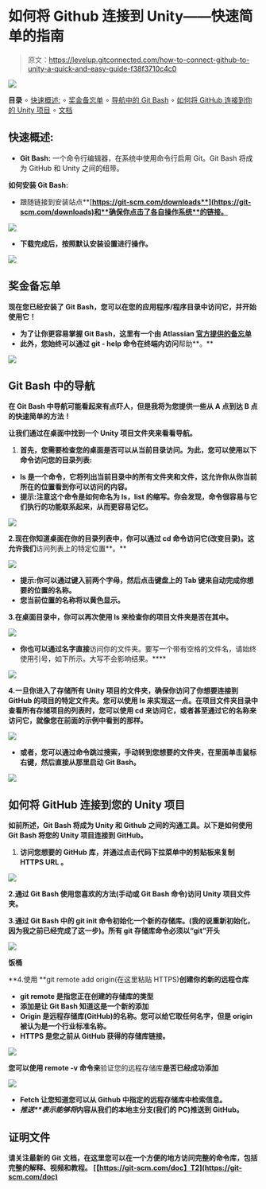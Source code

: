 # 如何将 Github 连接到 Unity——快速简单的指南

> 原文：<https://levelup.gitconnected.com/how-to-connect-github-to-unity-a-quick-and-easy-guide-f38f3710c4c0>

![](img/eb422bc0362b0a1b93c90afdeed5dcd4.png)

**目录**
∘ [快速概述:](#f21f)
∘ [奖金备忘单](#5caa)
∘ [导航中的 Git Bash](#d839)
∘ [如何将 GitHub 连接到你的 Unity 项目](#bd93)
∘ [文档](#6908)

## 快速概述:

*   **Git Bash:** 一个命令行编辑器，在系统中使用命令行启用 Git。Git Bash 将成为 GitHub 和 Unity 之间的纽带。

**如何安装 Git Bash:**

*   跟随链接到安装站点**[**https://git-scm.com/downloads**](https://git-scm.com/downloads)和**确保你点击了各自操作系统**的链接。**

**![](img/4566313c61ae9013dda8841b9e132bd3.png)**

*   **下载完成后，按照默认安装设置进行操作。**

**![](img/8d0b809daec57e3ff21e8ecd310f8dde.png)**

## **奖金备忘单**

**现在您已经安装了 Git Bash，您可以在您的应用程序/程序目录中访问它，并开始使用它！**

*   **为了让你更容易掌握 Git Bash，这里有一个由 Atlassian [官方提供的**备忘单**](https://www.atlassian.com/git/tutorials/atlassian-git-cheatsheet)**
*   **此外，您始终可以通过 **git - help** 命令在终端内访问**帮助**。**

**![](img/b8404d18438c460b0e4e35a1463f1e2a.png)**

## ****Git Bash 中的导航****

**在 Git Bash 中导航可能看起来有点吓人，但是我将为您提供一些从 A 点到达 B 点的快速简单的方法！**

****让我们通过在桌面中找到一个 Unity 项目文件夹来看看导航。****

1.  **首先，您需要检查您的桌面是否可以从当前目录访问。为此，您可以使用以下命令访问您的目录列表:**

*   ****ls** 是一个命令，它将**列出**当前目录中的所有文件夹和文件，这允许你从你当前所在的位置看到你可以访问的内容。**
*   ****提示**:注意这个命令是如何命名为 ls，list 的缩写。你会发现，命令很容易与它们执行的功能联系起来，从而更容易记忆。**

**![](img/a1fd70a214f984dbde38cd8b23d1cf32.png)**

**2.现在你知道桌面在你的目录列表中，你可以通过 **cd** 命令访问它(改变目录)。这允许我们**访问列表上的特定位置**。**

**![](img/6817b8b5add99c0f6c73cb94604e264a.png)**

*   **提示:你可以通过键入前两个字母，然后点击键盘上的 Tab 键来自动完成你想要的位置的名称。**
*   **您当前位置的名称将以黄色显示。**

**3.在桌面目录中，你可以再次使用 **ls** 来检查你的项目文件夹是否在其中。**

**![](img/725678d62a999026ff58cdb454638aeb.png)**

*   **你也可以通过名字直接**访问你的文件夹。要写一个带有空格的文件名，请始终使用引号，如下所示。大写不会影响结果。****

**![](img/1552ece352d86da0cda26f3abffae928.png)**

**4.一旦你进入了存储所有 Unity 项目的文件夹，确保你访问了你想要连接到 GitHub 的项目的特定文件夹。您可以使用 **ls** 来实现这一点。在项目文件夹目录中查看所有存储项目的列表时，您可以使用 **cd** 来访问它，或者甚至通过它的名称来访问它，就像您在前面的示例中看到的那样。**

**![](img/59953a168e0a9c9448d5183fb519b680.png)**

*   **或者，**您可以通过命令**跳过搜索，手动转到您想要的文件夹，在里面单击鼠标右键，然后直接从那里启动 Git Bash。**

**![](img/a43cfb5c40e0910b9e19c7e09315eb99.png)**

## **如何将 GitHub 连接到您的 Unity 项目**

**如前所述，Git Bash 将成为 Unity 和 Github 之间的沟通工具。以下是如何使用 Git Bash 将您的 Unity 项目连接到 GitHub。**

1.  **访问您想要的 GitHub 库，并通过点击代码下拉菜单中的剪贴板来复制 **HTTPS URL** 。**

**![](img/3a7a730299220e12208dde699119bee7.png)**

**2.通过 Git Bash 使用您喜欢的方法(手动或 Git Bash 命令)访问 Unity 项目文件夹。**

**3.通过 Git Bash 中的 **git init** 命令初始化一个新的存储库。(我的说重新初始化，因为我之前已经完成了这一步)。**所有 git 存储库命令必须以“git”开头****

**![](img/ed9284ec020ea8811b3bdb33870f80e1.png)**

**饭桶**

**4.使用 **git remote add origin(在这里粘贴 HTTPS)**创建你的新的远程仓库**

*   ****git remote** 是指您正在创建的存储库的类型**
*   **添加是让 Git Bash 知道这是一个新的添加**
*   ****Origin** 是远程存储库(GitHub)的名称。您可以给它取任何名字，但是 origin 被认为是一个行业标准名称。**
*   **HTTPS 是您之前从 GitHub 获得的存储库链接。**

**![](img/95ed6b5aa90281bef79b629d70db92b9.png)**

**您可以使用 **remote -v** 命令来**验证您的远程存储库**是否已经成功添加**

**![](img/b018151acdbf6f9ed99b7abf4a663279.png)**

*   ****Fetch** 让您知道您可以从 Github 中指定的远程存储库中检索信息。**
*   ****推送**表示能够*将*内容从我们的本地**主**分支(我们的 PC)推送到 GitHub。**

## **证明文件**

**请关注最新的 Git 文档，在这里您可以在一个方便的地方访问完整的命令库，包括完整的解释、视频和教程。
[【https://git-scm.com/doc】T2](https://git-scm.com/doc)**